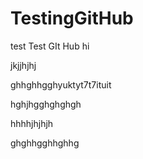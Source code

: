 TestingGitHub
=============
test
Test GIt Hub
hi

jkjjhjhj

ghhghhgghyuktyt7t7ituit


hghjhgghghghgh

hhhhjhjhjh

ghghhgghhghhg
